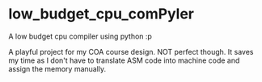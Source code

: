 # low_budget_cpu_comPyler
A low budget cpu compiler using python :p

A playful project for my COA course design. NOT perfect though. It saves my time as I don't have to translate ASM code into machine code and assign the memory manually.
